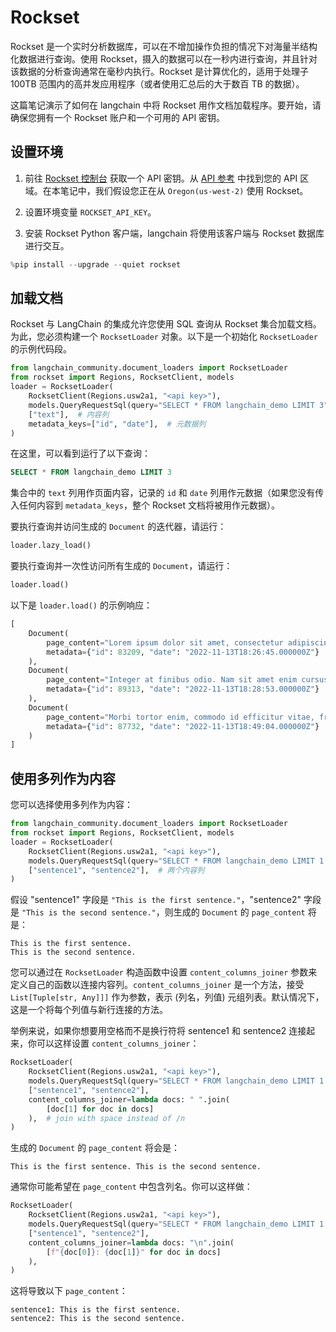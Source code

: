 # Rockset

Rockset 是一个实时分析数据库，可以在不增加操作负担的情况下对海量半结构化数据进行查询。使用 Rockset，摄入的数据可以在一秒内进行查询，并且针对该数据的分析查询通常在毫秒内执行。Rockset 是计算优化的，适用于处理子 100TB 范围内的高并发应用程序（或者使用汇总后的大于数百 TB 的数据）。

这篇笔记演示了如何在 langchain 中将 Rockset 用作文档加载程序。要开始，请确保您拥有一个 Rockset 账户和一个可用的 API 密钥。

## 设置环境

1. 前往 [Rockset 控制台](https://console.rockset.com/apikeys) 获取一个 API 密钥。从 [API 参考](https://rockset.com/docs/rest-api/#introduction) 中找到您的 API 区域。在本笔记中，我们假设您正在从 `Oregon(us-west-2)` 使用 Rockset。

2. 设置环境变量 `ROCKSET_API_KEY`。

3. 安装 Rockset Python 客户端，langchain 将使用该客户端与 Rockset 数据库进行交互。

```python
%pip install --upgrade --quiet rockset
```

## 加载文档

Rockset 与 LangChain 的集成允许您使用 SQL 查询从 Rockset 集合加载文档。为此，您必须构建一个 `RocksetLoader` 对象。以下是一个初始化 `RocksetLoader` 的示例代码段。

```python
from langchain_community.document_loaders import RocksetLoader
from rockset import Regions, RocksetClient, models
loader = RocksetLoader(
    RocksetClient(Regions.usw2a1, "<api key>"),
    models.QueryRequestSql(query="SELECT * FROM langchain_demo LIMIT 3"),  # SQL 查询
    ["text"],  # 内容列
    metadata_keys=["id", "date"],  # 元数据列
)
```

在这里，可以看到运行了以下查询：

```sql
SELECT * FROM langchain_demo LIMIT 3
```

集合中的 `text` 列用作页面内容，记录的 `id` 和 `date` 列用作元数据（如果您没有传入任何内容到 `metadata_keys`，整个 Rockset 文档将被用作元数据）。

要执行查询并访问生成的 `Document` 的迭代器，请运行：

```python
loader.lazy_load()
```

要执行查询并一次性访问所有生成的 `Document`，请运行：

```python
loader.load()
```

以下是 `loader.load()` 的示例响应：

```python
[
    Document(
        page_content="Lorem ipsum dolor sit amet, consectetur adipiscing elit. Maecenas a libero porta, dictum ipsum eget, hendrerit neque. Morbi blandit, ex ut suscipit viverra, enim velit tincidunt tellus, a tempor velit nunc et ex. Proin hendrerit odio nec convallis lobortis. Aenean in purus dolor. Vestibulum orci orci, laoreet eget magna in, commodo euismod justo.",
        metadata={"id": 83209, "date": "2022-11-13T18:26:45.000000Z"}
    ),
    Document(
        page_content="Integer at finibus odio. Nam sit amet enim cursus lacus gravida feugiat vestibulum sed libero. Aenean eleifend est quis elementum tincidunt. Curabitur sit amet ornare erat. Nulla id dolor ut magna volutpat sodales fringilla vel ipsum. Donec ultricies, lacus sed fermentum dignissim, lorem elit aliquam ligula, sed suscipit sapien purus nec ligula.",
        metadata={"id": 89313, "date": "2022-11-13T18:28:53.000000Z"}
    ),
    Document(
        page_content="Morbi tortor enim, commodo id efficitur vitae, fringilla nec mi. Nullam molestie faucibus aliquet. Praesent a est facilisis, condimentum justo sit amet, viverra erat. Fusce volutpat nisi vel purus blandit, et facilisis felis accumsan. Phasellus luctus ligula ultrices tellus tempor hendrerit. Donec at ultricies leo.",
        metadata={"id": 87732, "date": "2022-11-13T18:49:04.000000Z"}
    )
]
```

## 使用多列作为内容

您可以选择使用多列作为内容：

```python
from langchain_community.document_loaders import RocksetLoader
from rockset import Regions, RocksetClient, models
loader = RocksetLoader(
    RocksetClient(Regions.usw2a1, "<api key>"),
    models.QueryRequestSql(query="SELECT * FROM langchain_demo LIMIT 1 WHERE id=38"),
    ["sentence1", "sentence2"],  # 两个内容列
)
```

假设 "sentence1" 字段是 `"This is the first sentence."`，"sentence2" 字段是 `"This is the second sentence."`，则生成的 `Document` 的 `page_content` 将是：

```
This is the first sentence.
This is the second sentence.
```

您可以通过在 `RocksetLoader` 构造函数中设置 `content_columns_joiner` 参数来定义自己的函数以连接内容列。`content_columns_joiner` 是一个方法，接受 `List[Tuple[str, Any]]]` 作为参数，表示 (列名，列值) 元组列表。默认情况下，这是一个将每个列值与新行连接的方法。

举例来说，如果你想要用空格而不是换行符将 sentence1 和 sentence2 连接起来，你可以这样设置 `content_columns_joiner`：

```python
RocksetLoader(
    RocksetClient(Regions.usw2a1, "<api key>"),
    models.QueryRequestSql(query="SELECT * FROM langchain_demo LIMIT 1 WHERE id=38"),
    ["sentence1", "sentence2"],
    content_columns_joiner=lambda docs: " ".join(
        [doc[1] for doc in docs]
    ),  # join with space instead of /n
)
```

生成的 `Document` 的 `page_content` 将会是：

```
This is the first sentence. This is the second sentence.
```

通常你可能希望在 `page_content` 中包含列名。你可以这样做：

```python
RocksetLoader(
    RocksetClient(Regions.usw2a1, "<api key>"),
    models.QueryRequestSql(query="SELECT * FROM langchain_demo LIMIT 1 WHERE id=38"),
    ["sentence1", "sentence2"],
    content_columns_joiner=lambda docs: "\n".join(
        [f"{doc[0]}: {doc[1]}" for doc in docs]
    ),
)
```

这将导致以下 `page_content`：

```
sentence1: This is the first sentence.
sentence2: This is the second sentence.
```